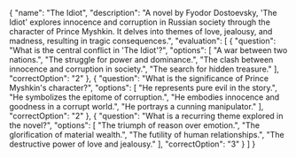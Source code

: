 {
  "name": "The Idiot",
  "description": "A novel by Fyodor Dostoevsky, 'The Idiot' explores innocence and corruption in Russian society through the character of Prince Myshkin. It delves into themes of love, jealousy, and madness, resulting in tragic consequences.",
  "evaluation": [
    {
      "question": "What is the central conflict in 'The Idiot'?",
      "options": [
        "A war between two nations.",
        "The struggle for power and dominance.",
        "The clash between innocence and corruption in society.",
        "The search for hidden treasure."
      ],
      "correctOption": "2"
    },
    {
      "question": "What is the significance of Prince Myshkin's character?",
      "options": [
        "He represents pure evil in the story.",
        "He symbolizes the epitome of corruption.",
        "He embodies innocence and goodness in a corrupt world.",
        "He portrays a cunning manipulator."
      ],
      "correctOption": "2"
    },
    {
      "question": "What is a recurring theme explored in the novel?",
      "options": [
        "The triumph of reason over emotion.",
        "The glorification of material wealth.",
        "The futility of human relationships.",
        "The destructive power of love and jealousy."
      ],
      "correctOption": "3"
    }
  ]
}

